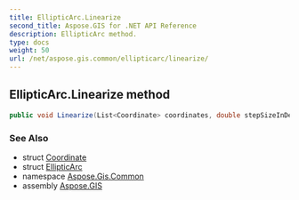 ```yaml
---
title: EllipticArc.Linearize
second_title: Aspose.GIS for .NET API Reference
description: EllipticArc method. 
type: docs
weight: 50
url: /net/aspose.gis.common/ellipticarc/linearize/
---
```

## EllipticArc.Linearize method

```csharp
public void Linearize(List<Coordinate> coordinates, double stepSizeInDegree = 0m)
```

### See Also

* struct [Coordinate](../../coordinate/)
* struct [EllipticArc](../)
* namespace [Aspose.Gis.Common](../../ellipticarc/)
* assembly [Aspose.GIS](../../../)


